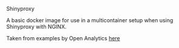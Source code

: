 Shinyproxy

A basic docker image for use in a multicontainer setup when using Shinyproxy with NGINX.

Taken from examples by Open Analytics [here](https://github.com/openanalytics/shinyproxy-config-examples)